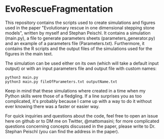 # EvoRescueFragmentation

This repository contains the scripts used to create simulations and figures used in the paper "Evolutionary rescue in one dimensional stepping stone models", written by myself and Stephan Peischl. It contains a simulation (main.py), a file to generate parameters sheets (parameters_generator.py) and an example of a parameters file (Parameters.txt). Furthermore, it contains the R scripts and the output files of the simulations used for the figures in the main text.

The simulation can be used either on its own (which will take a default input output) or with an input parameters file and output file with custom names: 
```
python3 main.py
python3 main.py fileOfParameters.txt outputName.txt
```

Keep in mind that these simulations where created in a time when my Python skills were those of a fledgling. If a line surprises you as too complicated, it's probably because I came up with a way to do it without ever knowing there was a faster or easier way.

For quick inquiries and questions about the code, feel free to open an issue here on github or to DM me on Twitter, @mattomasini; for more complicated questions concerning concepts discussed in the paper, please write to Dr. Stephan Peischl (you can find the address in the paper).

